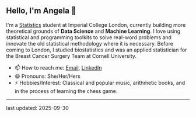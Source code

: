 ## Hello, I'm Angela 👋



I'm a [Statistics](https://www.imperial.ac.uk/study/courses/postgraduate-taught/statistics/) student at Imperial College London, currently building more theoretical grounds of **Data Science** and **Machine Learning**. I love using statistical and programming toolkits to solve real-word problems and innovate the old statistical methodology where it is necessary. Before coming to London, I studied biostatistics and was an applied statistician for the Breast Cancer Surgery Team at Cornell University. 

- 📫 How to reach me: [Email](angela.liu.6@outlook.com), [LinkedIn](https://www.linkedin.com/in/angela-liu-stats-ds/)
- 😄 Pronouns: She/Her/Hers
- ⚡ Hobbies/Interest: Classical and popular music, arithmetic books, and in the process of learning the chess game.  

------
last updated: 2025-09-30
